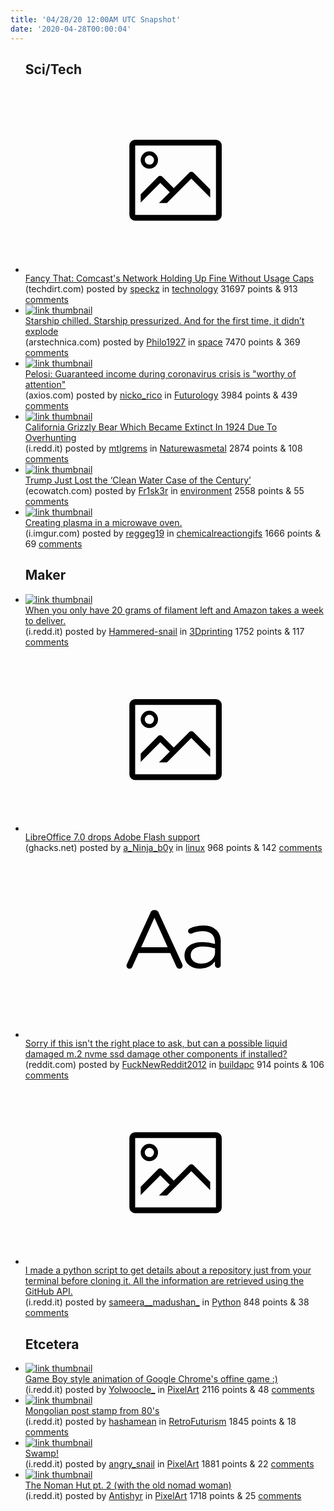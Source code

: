 ```yaml
---
title: '04/28/20 12:00AM UTC Snapshot'
date: '2020-04-28T00:00:04'
---
```

<ul>
<h2>Sci/Tech</h2>

<li><a href='https://www.techdirt.com/articles/20200420/06583844328/fancy-that-comcasts-network-holding-up-fine-without-usage-caps.shtml'><svg version='1.1' viewBox='-34 -14 104 64' preserveAspectRatio='xMidYMid meet' xmlns='http://www.w3.org/2000/svg' xmlns:xlink='http://www.w3.org/1999/xlink'>
    <title>link thumbnail</title>
    <path d='M32,4H4A2,2,0,0,0,2,6V30a2,2,0,0,0,2,2H32a2,2,0,0,0,2-2V6A2,2,0,0,0,32,4ZM4,30V6H32V30Z'></path>
    <path d='M8.92,14a3,3,0,1,0-3-3A3,3,0,0,0,8.92,14Zm0-4.6A1.6,1.6,0,1,1,7.33,11,1.6,1.6,0,0,1,8.92,9.41Z'></path>
    <path d='M22.78,15.37l-5.4,5.4-4-4a1,1,0,0,0-1.41,0L5.92,22.9v2.83l6.79-6.79L16,22.18l-3.75,3.75H15l8.45-8.45L30,24V21.18l-5.81-5.81A1,1,0,0,0,22.78,15.37Z'></path>
    </svg></a><div><div class='linkTitle'><a href='https://www.techdirt.com/articles/20200420/06583844328/fancy-that-comcasts-network-holding-up-fine-without-usage-caps.shtml'>Fancy That: Comcast's Network Holding Up Fine Without Usage Caps</a></div>(techdirt.com) posted by <a href='https://www.reddit.com/user/speckz'>speckz</a> in <a href='https://www.reddit.com/r/technology'>technology</a> 31697 points & 913 <a href='https://www.reddit.com/r/technology/comments/g946h2/fancy_that_comcasts_network_holding_up_fine/'>comments</a></div></li>

<li><a href='https://arstechnica.com/science/2020/04/starship-passes-its-cryogenic-test-possibly-setting-up-a-150-meter-hop/'><img src='https://b.thumbs.redditmedia.com/qAsDr17LKSUD9PMKaxkxsysC9qUeABdLOVfX758dOUo.jpg' alt='link thumbnail'></a><div><div class='linkTitle'><a href='https://arstechnica.com/science/2020/04/starship-passes-its-cryogenic-test-possibly-setting-up-a-150-meter-hop/'>Starship chilled. Starship pressurized. And for the first time, it didn’t explode</a></div>(arstechnica.com) posted by <a href='https://www.reddit.com/user/Philo1927'>Philo1927</a> in <a href='https://www.reddit.com/r/space'>space</a> 7470 points & 369 <a href='https://www.reddit.com/r/space/comments/g91ilk/starship_chilled_starship_pressurized_and_for_the/'>comments</a></div></li>

<li><a href='https://www.axios.com/nancy-pelosi-guaranteed-income-coronavirus-189822a2-874c-452f-aa5d-013c692f6b22.html'><img src='https://b.thumbs.redditmedia.com/soHvcCNrU6rF1Q-tvL__jI_5fdLKS8I9ExcRclRAcKw.jpg' alt='link thumbnail'></a><div><div class='linkTitle'><a href='https://www.axios.com/nancy-pelosi-guaranteed-income-coronavirus-189822a2-874c-452f-aa5d-013c692f6b22.html'>Pelosi: Guaranteed income during coronavirus crisis is "worthy of attention"</a></div>(axios.com) posted by <a href='https://www.reddit.com/user/nicko_rico'>nicko_rico</a> in <a href='https://www.reddit.com/r/Futurology'>Futurology</a> 3984 points & 439 <a href='https://www.reddit.com/r/Futurology/comments/g91zj9/pelosi_guaranteed_income_during_coronavirus/'>comments</a></div></li>

<li><a href='https://i.redd.it/u875hbabfcv41.jpg'><img src='https://b.thumbs.redditmedia.com/Qs9tnbWp8bsot9NMAfTN_TxK7APdEkcb7Yotj7Z43WA.jpg' alt='link thumbnail'></a><div><div class='linkTitle'><a href='https://i.redd.it/u875hbabfcv41.jpg'>California Grizzly Bear Which Became Extinct In 1924 Due To Overhunting</a></div>(i.redd.it) posted by <a href='https://www.reddit.com/user/mtlgrems'>mtlgrems</a> in <a href='https://www.reddit.com/r/Naturewasmetal'>Naturewasmetal</a> 2874 points & 108 <a href='https://www.reddit.com/r/Naturewasmetal/comments/g8yr5k/california_grizzly_bear_which_became_extinct_in/'>comments</a></div></li>

<li><a href='https://www.ecowatch.com/clean-water-act--2645821708.html'><img src='https://b.thumbs.redditmedia.com/6kIZa2zek5m8W1vF5IBpUmQR0qzuQGzuYS_yGR01dUc.jpg' alt='link thumbnail'></a><div><div class='linkTitle'><a href='https://www.ecowatch.com/clean-water-act--2645821708.html'>Trump Just Lost the ‘Clean Water Case of the Century’</a></div>(ecowatch.com) posted by <a href='https://www.reddit.com/user/Fr1sk3r'>Fr1sk3r</a> in <a href='https://www.reddit.com/r/environment'>environment</a> 2558 points & 55 <a href='https://www.reddit.com/r/environment/comments/g8yk2e/trump_just_lost_the_clean_water_case_of_the/'>comments</a></div></li>

<li><a href='http://i.imgur.com/gVUWZwh.gif'><img src='https://b.thumbs.redditmedia.com/ajwLi66gr2GM3x3_QpWo_yt3CqpqG0etojdXC8M9usg.jpg' alt='link thumbnail'></a><div><div class='linkTitle'><a href='http://i.imgur.com/gVUWZwh.gif'>Creating plasma in a microwave oven.</a></div>(i.imgur.com) posted by <a href='https://www.reddit.com/user/reggeg19'>reggeg19</a> in <a href='https://www.reddit.com/r/chemicalreactiongifs'>chemicalreactiongifs</a> 1666 points & 69 <a href='https://www.reddit.com/r/chemicalreactiongifs/comments/g907ne/creating_plasma_in_a_microwave_oven/'>comments</a></div></li>

<h2>Maker</h2>

<li><a href='https://i.redd.it/grck0p8tvcv41.jpg'><img src='https://b.thumbs.redditmedia.com/y14993wsfpSnONIEOzUhqYRwHeBSIFQx7MqTlv2HmMg.jpg' alt='link thumbnail'></a><div><div class='linkTitle'><a href='https://i.redd.it/grck0p8tvcv41.jpg'>When you only have 20 grams of filament left and Amazon takes a week to deliver.</a></div>(i.redd.it) posted by <a href='https://www.reddit.com/user/Hammered-snail'>Hammered-snail</a> in <a href='https://www.reddit.com/r/3Dprinting'>3Dprinting</a> 1752 points & 117 <a href='https://www.reddit.com/r/3Dprinting/comments/g8zybq/when_you_only_have_20_grams_of_filament_left_and/'>comments</a></div></li>

<li><a href='https://www.ghacks.net/2020/04/27/libreoffice-7-0-drops-adobe-flash-support/'><svg version='1.1' viewBox='-34 -14 104 64' preserveAspectRatio='xMidYMid meet' xmlns='http://www.w3.org/2000/svg' xmlns:xlink='http://www.w3.org/1999/xlink'>
    <title>link thumbnail</title>
    <path d='M32,4H4A2,2,0,0,0,2,6V30a2,2,0,0,0,2,2H32a2,2,0,0,0,2-2V6A2,2,0,0,0,32,4ZM4,30V6H32V30Z'></path>
    <path d='M8.92,14a3,3,0,1,0-3-3A3,3,0,0,0,8.92,14Zm0-4.6A1.6,1.6,0,1,1,7.33,11,1.6,1.6,0,0,1,8.92,9.41Z'></path>
    <path d='M22.78,15.37l-5.4,5.4-4-4a1,1,0,0,0-1.41,0L5.92,22.9v2.83l6.79-6.79L16,22.18l-3.75,3.75H15l8.45-8.45L30,24V21.18l-5.81-5.81A1,1,0,0,0,22.78,15.37Z'></path>
    </svg></a><div><div class='linkTitle'><a href='https://www.ghacks.net/2020/04/27/libreoffice-7-0-drops-adobe-flash-support/'>LibreOffice 7.0 drops Adobe Flash support</a></div>(ghacks.net) posted by <a href='https://www.reddit.com/user/a_Ninja_b0y'>a_Ninja_b0y</a> in <a href='https://www.reddit.com/r/linux'>linux</a> 968 points & 142 <a href='https://www.reddit.com/r/linux/comments/g8wsrl/libreoffice_70_drops_adobe_flash_support/'>comments</a></div></li>

<li><a href='https://www.reddit.com/r/buildapc/comments/g91n1p/sorry_if_this_isnt_the_right_place_to_ask_but_can/'><svg version='1.1' viewBox='-34 -12 104 64' preserveAspectRatio='xMidYMid slice' xmlns='http://www.w3.org/2000/svg' xmlns:xlink='http://www.w3.org/1999/xlink'>
    <title>text link thumbnail</title>
    <path d='M12.19,8.84a1.45,1.45,0,0,0-1.4-1h-.12a1.46,1.46,0,0,0-1.42,1L1.14,26.56a1.29,1.29,0,0,0-.14.59,1,1,0,0,0,1,1,1.12,1.12,0,0,0,1.08-.77l2.08-4.65h11l2.08,4.59a1.24,1.24,0,0,0,1.12.83,1.08,1.08,0,0,0,1.08-1.08,1.64,1.64,0,0,0-.14-.57ZM6.08,20.71l4.59-10.22,4.6,10.22Z'>
    </path>
    <path d='M32.24,14.78A6.35,6.35,0,0,0,27.6,13.2a11.36,11.36,0,0,0-4.7,1,1,1,0,0,0-.58.89,1,1,0,0,0,.94.92,1.23,1.23,0,0,0,.39-.08,8.87,8.87,0,0,1,3.72-.81c2.7,0,4.28,1.33,4.28,3.92v.5a15.29,15.29,0,0,0-4.42-.61c-3.64,0-6.14,1.61-6.14,4.64v.05c0,2.95,2.7,4.48,5.37,4.48a6.29,6.29,0,0,0,5.19-2.48V26.9a1,1,0,0,0,1,1,1,1,0,0,0,1-1.06V19A5.71,5.71,0,0,0,32.24,14.78Zm-.56,7.7c0,2.28-2.17,3.89-4.81,3.89-1.94,0-3.61-1.06-3.61-2.86v-.06c0-1.8,1.5-3,4.2-3a15.2,15.2,0,0,1,4.22.61Z'>
    </path>
    </svg></a><div><div class='linkTitle'><a href='https://www.reddit.com/r/buildapc/comments/g91n1p/sorry_if_this_isnt_the_right_place_to_ask_but_can/'>Sorry if this isn't the right place to ask, but can a possible liquid damaged m.2 nvme ssd damage other components if installed?</a></div>(reddit.com) posted by <a href='https://www.reddit.com/user/FuckNewReddit2012'>FuckNewReddit2012</a> in <a href='https://www.reddit.com/r/buildapc'>buildapc</a> 914 points & 106 <a href='https://www.reddit.com/r/buildapc/comments/g91n1p/sorry_if_this_isnt_the_right_place_to_ask_but_can/'>comments</a></div></li>

<li><a href='https://i.redd.it/up300faahcv41.gif'><svg version='1.1' viewBox='-34 -14 104 64' preserveAspectRatio='xMidYMid meet' xmlns='http://www.w3.org/2000/svg' xmlns:xlink='http://www.w3.org/1999/xlink'>
    <title>link thumbnail</title>
    <path d='M32,4H4A2,2,0,0,0,2,6V30a2,2,0,0,0,2,2H32a2,2,0,0,0,2-2V6A2,2,0,0,0,32,4ZM4,30V6H32V30Z'></path>
    <path d='M8.92,14a3,3,0,1,0-3-3A3,3,0,0,0,8.92,14Zm0-4.6A1.6,1.6,0,1,1,7.33,11,1.6,1.6,0,0,1,8.92,9.41Z'></path>
    <path d='M22.78,15.37l-5.4,5.4-4-4a1,1,0,0,0-1.41,0L5.92,22.9v2.83l6.79-6.79L16,22.18l-3.75,3.75H15l8.45-8.45L30,24V21.18l-5.81-5.81A1,1,0,0,0,22.78,15.37Z'></path>
    </svg></a><div><div class='linkTitle'><a href='https://i.redd.it/up300faahcv41.gif'>I made a python script to get details about a repository just from your terminal before cloning it. All the information are retrieved using the GitHub API.</a></div>(i.redd.it) posted by <a href='https://www.reddit.com/user/sameera__madushan_'>sameera__madushan_</a> in <a href='https://www.reddit.com/r/Python'>Python</a> 848 points & 38 <a href='https://www.reddit.com/r/Python/comments/g8yvzl/i_made_a_python_script_to_get_details_about_a/'>comments</a></div></li>

<h2>Etcetera</h2>

<li><a href='https://i.redd.it/fcy5kyegrdv41.gif'><img src='https://b.thumbs.redditmedia.com/64bPuMxDHb4-d39-7vIb_q81mL32M6McHLs-eqaM-mo.jpg' alt='link thumbnail'></a><div><div class='linkTitle'><a href='https://i.redd.it/fcy5kyegrdv41.gif'>Game Boy style animation of Google Chrome's offine game :)</a></div>(i.redd.it) posted by <a href='https://www.reddit.com/user/Yolwoocle_'>Yolwoocle_</a> in <a href='https://www.reddit.com/r/PixelArt'>PixelArt</a> 2116 points & 48 <a href='https://www.reddit.com/r/PixelArt/comments/g931lk/game_boy_style_animation_of_google_chromes_offine/'>comments</a></div></li>

<li><a href='https://i.redd.it/s22lp3878cv41.jpg'><img src='https://b.thumbs.redditmedia.com/_MXitHQ9WBn4c-rd40MEeYInHueVfMojaG97_WijBdY.jpg' alt='link thumbnail'></a><div><div class='linkTitle'><a href='https://i.redd.it/s22lp3878cv41.jpg'>Mongolian post stamp from 80's</a></div>(i.redd.it) posted by <a href='https://www.reddit.com/user/hashamean'>hashamean</a> in <a href='https://www.reddit.com/r/RetroFuturism'>RetroFuturism</a> 1845 points & 18 <a href='https://www.reddit.com/r/RetroFuturism/comments/g8y9qn/mongolian_post_stamp_from_80s/'>comments</a></div></li>

<li><a href='https://i.redd.it/booc0bwn7cv41.png'><img src='https://b.thumbs.redditmedia.com/RzbTJGTdV_BrR5LQMLl1Q5GlfaZara1yBcjj7MDjs1Y.jpg' alt='link thumbnail'></a><div><div class='linkTitle'><a href='https://i.redd.it/booc0bwn7cv41.png'>Swamp!</a></div>(i.redd.it) posted by <a href='https://www.reddit.com/user/angry_snail'>angry_snail</a> in <a href='https://www.reddit.com/r/PixelArt'>PixelArt</a> 1881 points & 22 <a href='https://www.reddit.com/r/PixelArt/comments/g8y8j3/swamp/'>comments</a></div></li>

<li><a href='https://i.redd.it/udqoowyfdcv41.gif'><img src='https://b.thumbs.redditmedia.com/VDSCuLy3NuNjOK_MRerIkp_i55d2LSOaif7mwkgfRRg.jpg' alt='link thumbnail'></a><div><div class='linkTitle'><a href='https://i.redd.it/udqoowyfdcv41.gif'>The Noman Hut pt. 2 (with the old nomad woman)</a></div>(i.redd.it) posted by <a href='https://www.reddit.com/user/Antishyr'>Antishyr</a> in <a href='https://www.reddit.com/r/PixelArt'>PixelArt</a> 1718 points & 25 <a href='https://www.reddit.com/r/PixelArt/comments/g8ymu2/the_noman_hut_pt_2_with_the_old_nomad_woman/'>comments</a></div></li>

</ul>
